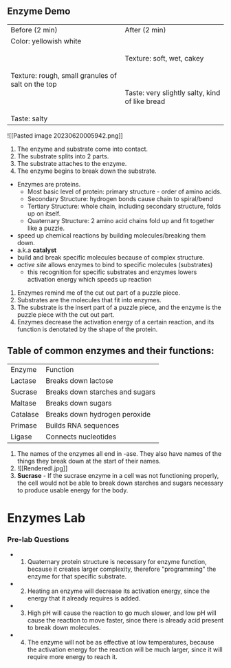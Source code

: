 ## Enzyme Demo

|   |   |
|---|---|
|Before (2 min)|After (2 min)|
|Color: yellowish white<br><br>  <br><br>Texture: rough, small granules of salt on the top<br><br>  <br><br>Taste: salty|Texture: soft, wet, cakey<br><br>  <br><br>Taste: very slightly salty, kind of like bread|

  
![[Pasted image 20230620005942.png]]

1. The enzyme and substrate come into contact.
2. The substrate splits into 2 parts.
3. The substrate attaches to the enzyme.
4. The enzyme begins to break down the substrate.

- Enzymes are proteins.
	- Most basic level of protein: primary structure - order of amino acids.
	- Secondary Structure: hydrogen bonds cause chain to spiral/bend
	- Tertiary Structure: whole chain, including secondary structure, folds up on itself.
	- Quaternary Structure: 2 amino acid chains fold up and fit together like a puzzle.
- speed up chemical reactions by building molecules/breaking them down.
- a.k.a **catalyst**
- build and break specific molecules because of complex structure. 
- *active site* allows enzymes to bind to specific molecules (substrates)
	- this recognition for specific substrates and enzymes lowers activation energy which speeds up reaction

1. Enzymes remind me of the cut out part of a puzzle piece.
2. Substrates are the molecules that fit into enzymes.
3. The substrate is the insert part of a puzzle piece, and the enzyme is the puzzle piece with the cut out part.
4. Enzymes decrease the activation energy of a certain reaction, and its function is denotated by the shape of the protein.

## Table of common enzymes and their functions:

|   |   |
|---|---|
|Enzyme|Function|
|Lactase|Breaks down lactose|
|Sucrase|Breaks down starches and sugars|
|Maltase|Breaks down sugars|
|Catalase|Breaks down hydrogen peroxide|
|Primase|Builds RNA sequences|
|Ligase|Connects nucleotides|

1. The names of the enzymes all end in -ase. They also have names of the things they break down at the start of their names.
2. ![[RenderedI.jpg]]
3. **Sucrase** - If the sucrase enzyme in a cell was not functioning properly, the cell would not be able to break down starches and sugars necessary to produce usable energy for the body.


# Enzymes Lab

### Pre-lab Questions
- 1. Quaternary protein structure is necessary for enzyme function, because it creates larger complexity, therefore "programming" the enzyme for that specific substrate.
- 2. Heating an enzyme will decrease its activation energy, since the energy that it already requires is added. 
- 3. High pH will cause the reaction to go much slower, and low pH will cause the reaction to move faster, since there is already acid present to break down molecules.
- 4. The enzyme will not be as effective at low temperatures, because the activation energy for the reaction will be much larger, since it will require more energy to reach it.
